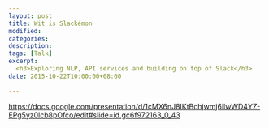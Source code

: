 ```yaml
---
layout: post
title: Wit is Slackémon 
modified:
categories: 
description: 
tags: [Talk]
excerpt: 
  <h3>Exploring NLP, API services and building on top of Slack</h3>
date: 2015-10-22T10:00:00+08:00

---
```


https://docs.google.com/presentation/d/1cMX6nJ8IKtBchjwmj6ilwWD4YZ-EPg5yz0lcb8pOfco/edit#slide=id.gc6f972163_0_43

<figure>
  <img src="/" alt="">
  <figcaption></figcaption>
</figure>